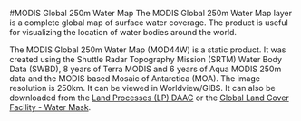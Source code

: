 #MODIS Global 250m Water Map
The MODIS Global 250m Water Map layer is a complete global map of surface water coverage. The product is useful for visualizing the location of water bodies around the world. 

The MODIS Global 250m Water Map (MOD44W) is a static product. It was created using the Shuttle Radar Topography Mission (SRTM) Water Body Data (SWBD), 8 years of Terra MODIS and 6 years of Aqua MODIS 250m data and the MODIS based Mosaic of Antarctica (MOA). The image resolution is 250km. It can be viewed in Worldview/GIBS. It can also be downloaded from the [Land Processes (LP) DAAC](https://lpdaac.usgs.gov/dataset_discovery/modis/modis_products_table/mod44w) or the [Global Land Cover Facility - Water Mask](http://glcf.umd.edu/data/watermask/). 
